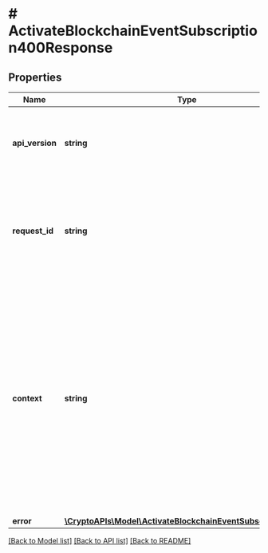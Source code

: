 # # ActivateBlockchainEventSubscription400Response

## Properties

Name | Type | Description | Notes
------------ | ------------- | ------------- | -------------
**api_version** | **string** | Specifies the version of the API that incorporates this endpoint. |
**request_id** | **string** | Defines the ID of the request. The &#x60;requestId&#x60; is generated by Crypto APIs and it&#39;s unique for every request. |
**context** | **string** | In batch situations the user can use the context to correlate responses with requests. This property is present regardless of whether the response was successful or returned as an error. &#x60;context&#x60; is specified by the user. | [optional]
**error** | [**\CryptoAPIs\Model\ActivateBlockchainEventSubscriptionE400**](ActivateBlockchainEventSubscriptionE400.md) |  |

[[Back to Model list]](../../README.md#models) [[Back to API list]](../../README.md#endpoints) [[Back to README]](../../README.md)
